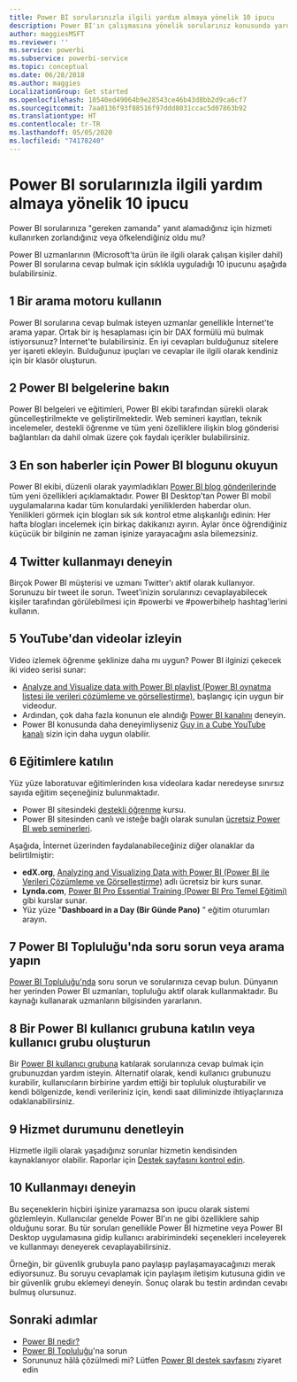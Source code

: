 ```yaml
---
title: Power BI sorularınızla ilgili yardım almaya yönelik 10 ipucu
description: Power BI'ın çalışmasına yönelik sorularınız konusunda yardım almanın 10 yolu
author: maggiesMSFT
ms.reviewer: ''
ms.service: powerbi
ms.subservice: powerbi-service
ms.topic: conceptual
ms.date: 06/28/2018
ms.author: maggies
LocalizationGroup: Get started
ms.openlocfilehash: 10540ed49064b9e28543ce46b43d8bb2d9ca6cf7
ms.sourcegitcommit: 7aa0136f93f88516f97ddd8031ccac5d07863b92
ms.translationtype: HT
ms.contentlocale: tr-TR
ms.lasthandoff: 05/05/2020
ms.locfileid: "74178240"
---
```

# <a name="10-tips-for-getting-help-with-your-power-bi-questions"></a>Power BI sorularınızla ilgili yardım almaya yönelik 10 ipucu
Power BI sorularınıza "gereken zamanda" yanıt alamadığınız için hizmeti kullanırken zorlandığınız veya öfkelendiğiniz oldu mu? 

Power BI uzmanlarının (Microsoft'ta ürün ile ilgili olarak çalışan kişiler dahil) Power BI sorularına cevap bulmak için sıklıkla uyguladığı 10 ipucunu aşağıda bulabilirsiniz.

## <a name="1-use-a-search-engine"></a>1 Bir arama motoru kullanın
Power BI sorularına cevap bulmak isteyen uzmanlar genellikle İnternet'te arama yapar. Ortak bir iş hesaplaması için bir DAX formülü mü bulmak istiyorsunuz? İnternet'te bulabilirsiniz. En iyi cevapları bulduğunuz sitelere yer işareti ekleyin. Bulduğunuz ipuçları ve cevaplar ile ilgili olarak kendiniz için bir klasör oluşturun.


## <a name="2-check-the-power-bi-documentation"></a>2 Power BI belgelerine bakın
Power BI belgeleri ve eğitimleri, Power BI ekibi tarafından sürekli olarak güncelleştirilmekte ve geliştirilmektedir. Web semineri kayıtları, teknik incelemeler, destekli öğrenme ve tüm yeni özelliklere ilişkin blog gönderisi bağlantıları da dahil olmak üzere çok faydalı içerikler bulabilirsiniz.

## <a name="3-read-the-power-bi-blog-for-the-latest-news"></a>3 En son haberler için Power BI blogunu okuyun
Power BI ekibi, düzenli olarak yayımladıkları [Power BI blog gönderilerinde](https://powerbi.microsoft.com/blog/) tüm yeni özellikleri açıklamaktadır. Power BI Desktop'tan Power BI mobil uygulamalarına kadar tüm konulardaki yeniliklerden haberdar olun. Yenilikleri görmek için blogları sık sık kontrol etme alışkanlığı edinin: Her hafta blogları incelemek için birkaç dakikanızı ayırın. Aylar önce öğrendiğiniz küçücük bir bilginin ne zaman işinize yarayacağını asla bilemezsiniz.

## <a name="4-try-twitter"></a>4 Twitter kullanmayı deneyin
Birçok Power BI müşterisi ve uzmanı Twitter'ı aktif olarak kullanıyor. Sorunuzu bir tweet ile sorun. Tweet'inizin sorularınızı cevaplayabilecek kişiler tarafından görülebilmesi için #powerbi ve #powerbihelp hashtag'lerini kullanın.

## <a name="5-watch-videos-on-youtube"></a>5 YouTube'dan videolar izleyin
Video izlemek öğrenme şeklinize daha mı uygun? Power BI ilginizi çekecek iki video serisi sunar:

* [Analyze and Visualize data with Power BI playlist (Power BI oynatma listesi ile verileri çözümleme ve görselleştirme)](https://www.youtube.com/playlist?list=PL1N57mwBHtN0JFoKSR0n-tBkUJHeMP2cP), başlangıç için uygun bir videodur.
* Ardından, çok daha fazla konunun ele alındığı [Power BI kanalını](https://www.youtube.com/user/mspowerbi/videos) deneyin.
* Power BI konusunda daha deneyimliyseniz [Guy in a Cube YouTube kanalı](https://www.youtube.com/channel/UCFp1vaKzpfvoGai0vE5VJ0w) sizin için daha uygun olabilir.

## <a name="6-attend-training"></a>6 Eğitimlere katılın
Yüz yüze laboratuvar eğitimlerinden kısa videolara kadar neredeyse sınırsız sayıda eğitim seçeneğiniz bulunmaktadır.

* Power BI sitesindeki [destekli öğrenme](guided-learning/index.yml) kursu.
* Power BI sitesinden canlı ve isteğe bağlı olarak sunulan [ücretsiz Power BI web seminerleri](webinars.md).

Aşağıda, İnternet üzerinden faydalanabileceğiniz diğer olanaklar da belirtilmiştir:

* **edX.org**, [Analyzing and Visualizing Data with Power BI (Power BI ile Verileri Çözümleme ve Görselleştirme)](https://www.edx.org/course/analyzing-visualizing-data-power-bi-microsoft-dat207x-4) adlı ücretsiz bir kurs sunar.
* **Lynda.com**, [Power BI Pro Essential Training (Power BI Pro Temel Eğitimi)](https://www.lynda.com/Power-BI-tutorials/Power-BI-Pro-Essential-Training/485820-2.html) gibi kurslar sunar.
* Yüz yüze "**Dashboard in a Day (Bir Günde Pano)** " eğitim oturumları arayın.

## <a name="7-ask-or-search-in-the-power-bi-community"></a>7 Power BI Topluluğu'nda soru sorun veya arama yapın
[Power BI Topluluğu'nda](https://community.powerbi.com) soru sorun ve sorularınıza cevap bulun. Dünyanın her yerinden Power BI uzmanları, topluluğu aktif olarak kullanmaktadır. Bu kaynağı kullanarak uzmanların bilgisinden yararlanın.

## <a name="8-join-or-create-a-power-bi-user-group"></a>8 Bir Power BI kullanıcı grubuna katılın veya kullanıcı grubu oluşturun
Bir [Power BI kullanıcı grubuna](https://community.powerbi.com/t5/Power-BI-User-Groups/ct-p/Groups) katılarak sorularınıza cevap bulmak için grubunuzdan yardım isteyin. Alternatif olarak, kendi kullanıcı grubunuzu kurabilir, kullanıcıların birbirine yardım ettiği bir topluluk oluşturabilir ve kendi bölgenizde, kendi verileriniz için, kendi saat diliminizde ihtiyaçlarınıza odaklanabilirsiniz.

## <a name="9-check-the-service-status"></a>9 Hizmet durumunu denetleyin
Hizmetle ilgili olarak yaşadığınız sorunlar hizmetin kendisinden kaynaklanıyor olabilir. Raporlar için [Destek sayfasını kontrol edin](https://powerbi.microsoft.com/support/).

## <a name="10-just-try-it"></a>10 Kullanmayı deneyin
Bu seçeneklerin hiçbiri işinize yaramazsa son ipucu olarak sistemi gözlemleyin. Kullanıcılar genelde Power BI'ın ne gibi özelliklere sahip olduğunu sorar. Bu tür soruları genellikle Power BI hizmetine veya Power BI Desktop uygulamasına gidip kullanıcı arabirimindeki seçenekleri inceleyerek ve kullanmayı deneyerek cevaplayabilirsiniz.

Örneğin, bir güvenlik grubuyla pano paylaşıp paylaşamayacağınızı merak ediyorsunuz. Bu soruyu cevaplamak için paylaşım iletişim kutusuna gidin ve bir güvenlik grubu eklemeyi deneyin. Sonuç olarak bu testin ardından cevabı bulmuş olursunuz.

## <a name="next-steps"></a>Sonraki adımlar
* [Power BI nedir?](fundamentals/power-bi-overview.md)
* [Power BI Topluluğu](https://community.powerbi.com/)'na sorun
* Sorununuz hâlâ çözülmedi mi? Lütfen [Power BI destek sayfasını](https://powerbi.microsoft.com/support/) ziyaret edin
